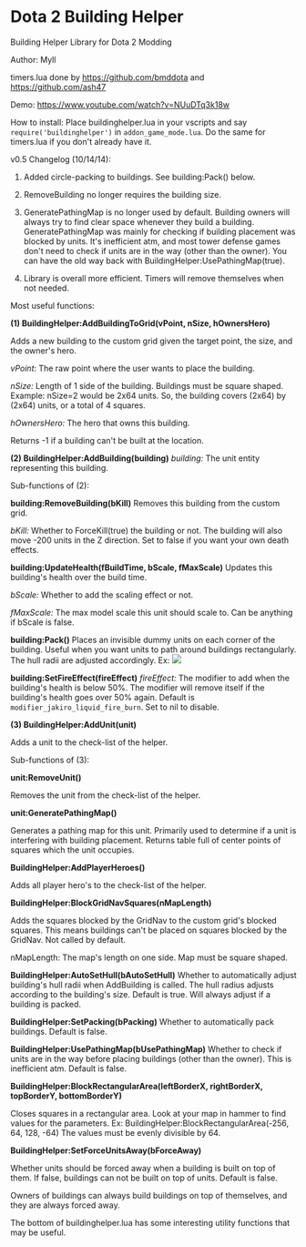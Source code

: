Dota 2 Building Helper
======================
Building Helper Library for Dota 2 Modding

Author: Myll

timers.lua done by https://github.com/bmddota and https://github.com/ash47

Demo: https://www.youtube.com/watch?v=NUuDTq3k18w

How to install: Place buildinghelper.lua in your vscripts and say `require('buildinghelper')` in `addon_game_mode.lua`. Do the same for timers.lua if you don't already have it.

v0.5 Changelog (10/14/14):

1. Added circle-packing to buildings. See building:Pack() below.

2. RemoveBuilding no longer requires the building size.

3. GeneratePathingMap is no longer used by default. Building owners will always try to find clear space whenever they build a building. GeneratePathingMap was mainly for checking if building placement was blocked by units. It's inefficient atm, and most tower defense games don't need to check if units are in the way (other than the owner). You can have the old way back with BuildingHelper:UsePathingMap(true).

4. Library is overall more efficient. Timers will remove themselves when not needed.

Most useful functions:

**(1) BuildingHelper:AddBuildingToGrid(vPoint, nSize, hOwnersHero)**

Adds a new building to the custom grid given the target point, the size, and the owner's hero.

*vPoint*: The raw point where the user wants to place the building.

*nSize:* Length of 1 side of the building. Buildings must be square shaped. Example: nSize=2 would be 2x64 units. So, the building covers (2x64) by (2x64) units, or a total of 4 squares.

*hOwnersHero:* The hero that owns this building.

Returns -1 if a building can't be built at the location.

**(2) BuildingHelper:AddBuilding(building)**
*building:* The unit entity representing this building.

Sub-functions of (2):

**building:RemoveBuilding(bKill)**
Removes this building from the custom grid.

*bKill:* Whether to ForceKill(true) the building or not. The building will also move -200 units in the Z direction. Set to false if you want your own death effects.

**building:UpdateHealth(fBuildTime, bScale, fMaxScale)**
Updates this building's health over the build time.

*bScale:* Whether to add the scaling effect or not.

*fMaxScale:* The max model scale this unit should scale to. Can be anything if bScale is false.

**building:Pack()**
Places an invisible dummy units on each corner of the building. Useful when you want units to path around buildings rectangularly. The hull radii are adjusted accordingly. Ex:
![](http://i.imgur.com/FeSsHLE.jpg)

**building:SetFireEffect(fireEffect)**
*fireEffect:* The modifier to add when the building's health is below 50%. The modifier will remove itself if the building's health goes over 50% again. Default is `modifier_jakiro_liquid_fire_burn`. Set to nil to disable.

**(3) BuildingHelper:AddUnit(unit)**

Adds a unit to the check-list of the helper.

Sub-functions of (3):

**unit:RemoveUnit()**

Removes the unit from the check-list of the helper.

**unit:GeneratePathingMap()**

Generates a pathing map for this unit. Primarily used to determine if a unit is interfering with building placement. Returns table full of center points of squares which the unit occupies.

**BuildingHelper:AddPlayerHeroes()**

Adds all player hero's to the check-list of the helper.

**BuildingHelper:BlockGridNavSquares(nMapLength)**

Adds the squares blocked by the GridNav to the custom grid's blocked squares. This means buildings can't be placed on squares blocked by the GridNav. Not called by default.

nMapLength: The map's length on one side. Map must be square shaped.

**BuildingHelper:AutoSetHull(bAutoSetHull)**
Whether to automatically adjust building's hull radii when AddBuilding is called. The hull radius adjusts according to the building's size. Default is true. Will always adjust if a building is packed.

**BuildingHelper:SetPacking(bPacking)**
Whether to automatically pack buildings. Default is false.

**BuildingHelper:UsePathingMap(bUsePathingMap)**
Whether to check if units are in the way before placing buildings (other than the owner). This is inefficient atm. Default is false.

**BuildingHelper:BlockRectangularArea(leftBorderX, rightBorderX, topBorderY, bottomBorderY)**

Closes squares in a rectangular area. Look at your map in hammer to find values for the parameters.
Ex: BuildingHelper:BlockRectangularArea(-256, 64, 128, -64)
The values must be evenly divisible by 64.

**BuildingHelper:SetForceUnitsAway(bForceAway)**

Whether units should be forced away when a building is built on top of them. If false, buildings can not be built on top of units. Default is false.

Owners of buildings can always build buildings on top of themselves, and they are always forced away.

The bottom of buildinghelper.lua has some interesting utility functions that may be useful.

